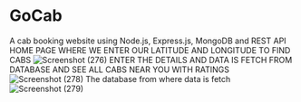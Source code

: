 # GoCab
A cab booking website using Node.js, Express.js, MongoDB and REST API
HOME PAGE WHERE WE ENTER OUR LATITUDE AND LONGITUDE TO FIND CABS 
![Screenshot (276)](https://user-images.githubusercontent.com/103810977/234041175-1ab40bd0-c2d7-43cb-bb55-063e6cabc295.png)
ENTER THE DETAILS AND DATA IS FETCH FROM DATABASE  AND SEE ALL CABS NEAR YOU WITH RATINGS
![Screenshot (278)](https://user-images.githubusercontent.com/103810977/234041434-6890425b-1c75-436a-8495-873e1adef3ce.png)
The database from where data is fetch
![Screenshot (279)](https://user-images.githubusercontent.com/103810977/234043228-33ec6f7e-6024-4a5e-ba56-ab75fbdd0502.png)

